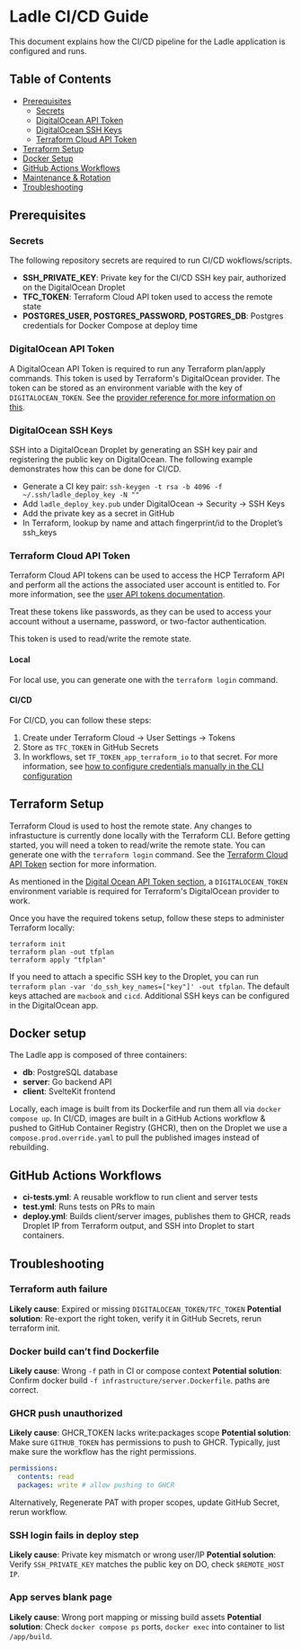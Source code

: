 # Ladle CI/CD Guide
This document explains how the CI/CD pipeline for the Ladle application is configured and runs.

## Table of Contents

- [Prerequisites](#prerequisites)
  - [Secrets](#secrets)
  - [DigitalOcean API Token](#digitalocean-api-token)
  - [DigitalOcean SSH Keys](#digitalocean-ssh-keys)
  - [Terraform Cloud API Token](#terraform-cloud-api-token)
- [Terraform Setup](#terraform-setup)
- [Docker Setup](#docker-setup)
- [GitHub Actions Workflows](#github-actions-workflows)
- [Maintenance & Rotation](#maintenance-and-rotation)
- [Troubleshooting](#troubleshooting)

## Prerequisites

### Secrets
The following repository secrets are required to run CI/CD wokflows/scripts.

- **SSH_PRIVATE_KEY**: Private key for the CI/CD SSH key pair, authorized on the DigitalOcean Droplet
- **TFC_TOKEN**: Terraform Cloud API token used to access the remote state
- **POSTGRES_USER, POSTGRES_PASSWORD, POSTGRES_DB**: Postgres credentials for Docker Compose at deploy time

### DigitalOcean API Token
A DigitalOcean API Token is required to run any Terraform plan/apply commands. This token is used by Terraform's DigitalOcean provider. The token can be stored as an environment variable with the key of `DIGITALOCEAN_TOKEN`. See the [provider reference for more information on this](https://registry.terraform.io/providers/digitalocean/digitalocean/latest/docs#token-1).

### DigitalOcean SSH Keys
SSH into a DigitalOcean Droplet by generating an SSH key pair and registering the public key on DigitalOcean. The following example demonstrates how this can be done for CI/CD.

- Generate a CI key pair: `ssh-keygen -t rsa -b 4096 -f ~/.ssh/ladle_deploy_key -N ""`
- Add `ladle_deploy_key.pub` under DigitalOcean → Security → SSH Keys
- Add the private key as a secret in GitHub
- In Terraform, lookup by name and attach fingerprint/id to the Droplet’s ssh_keys

### Terraform Cloud API Token
Terraform Cloud API tokens can be used to access the HCP Terraform API and perform all the actions the associated user account is entitled to. For more information, see the [user API tokens documentation](https://developer.hashicorp.com/terraform/cloud-docs/users-teams-organizations/users#tokens).

Treat these tokens like passwords, as they can be used to access your account without a username, password, or two-factor authentication.

This token is used to read/write the remote state.

#### Local
For local use, you can generate one with the `terraform login` command.

#### CI/CD
For CI/CD, you can follow these steps:

1. Create under Terraform Cloud → User Settings → Tokens
2. Store as `TFC_TOKEN` in GitHub Secrets
3. In workflows, set `TF_TOKEN_app_terraform_io` to that secret. For more information, see [how to configure credentials manually in the CLI configuration](https://developer.hashicorp.com/terraform/cloud-docs/users-teams-organizations/users#tokens)

## Terraform Setup
Terraform Cloud is used to host the remote state. Any changes to infrastucture is currently done locally with the Terraform CLI. Before getting started, you will need a token to read/write the remote state. You can generate one with the `terraform login` command. See the [Terraform Cloud API Token](#terraform-cloud-api-token) section for more information.

As mentioned in the [Digital Ocean API Token section](#digitalocean-api-token), a `DIGITALOCEAN_TOKEN` environment variable is required for Terraform's DigitalOcean provider to work.

Once you have the required tokens setup, follow these steps to administer Terraform locally:

```hcl
terraform init
terraform plan -out tfplan
terraform apply "tfplan"
```
If you need to attach a specific SSH key to the Droplet, you can run `terraform plan -var 'do_ssh_key_names=["key"]' -out tfplan`. The default keys attached are `macbook` and `cicd`. Additional SSH keys can be configured in the DigitalOcean app.

## Docker setup
The Ladle app is composed of three containers:

- **db**: PostgreSQL database
- **server**: Go backend API
- **client**: SvelteKit frontend

Locally, each image is built from its Dockerfile and run them all via `docker compose up`. In CI/CD, images are built in a GitHub Actions workflow & pushed to GitHub Container Registry (GHCR), then on the Droplet we use a `compose.prod.override.yaml` to pull the published images instead of rebuilding.

## GitHub Actions Workflows

- **ci-tests.yml**: A reusable workflow to run client and server tests
- **test.yml**: Runs tests on PRs to main
- **deploy.yml**: Builds client/server images, publishes them to GHCR, reads Droplet IP from Terraform output, and SSH into Droplet to start containers.

## Troubleshooting

### Terraform auth failure
**Likely cause**: Expired or missing `DIGITALOCEAN_TOKEN/TFC_TOKEN`
**Potential solution**: Re-export the right token, verify it in GitHub Secrets, rerun terraform init.

### Docker build can’t find Dockerfile
**Likely cause**: Wrong `-f` path in CI or compose context
**Potential solution**: Confirm docker build `-f infrastructure/server.Dockerfile`. paths are correct.

### GHCR push unauthorized
**Likely cause**: GHCR_TOKEN lacks write:packages scope
**Potential solution**: Make sure `GITHUB_TOKEN` has permissions to push to GHCR. Typically, just make sure the workflow has the right permissions.

```yml
permissions:
  contents: read
  packages: write # allow pushing to GHCR
```

Alternatively, Regenerate PAT with proper scopes, update GitHub Secret, rerun workflow.

### SSH login fails in deploy step
**Likely cause**: Private key mismatch or wrong user/IP
**Potential solution**: Verify `SSH_PRIVATE_KEY` matches the public key on DO, check `$REMOTE_HOST IP`.

### App serves blank page
**Likely cause**: Wrong port mapping or missing build assets
**Potential solution**: Check `docker compose ps` ports, `docker exec` into container to list `/app/build`.
